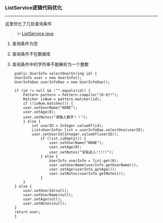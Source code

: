 ### ListService逻辑代码优化
***
这里优化了几处查询条件
>in [ListService.java](https://github.com/DaCang/Spring-MVC/blob/master/SpringMVC08_04/src/com/songyl/webmvc/service/ListService.java) 
1. 查询条件为空

2. 查询条件不在数据库

3. 查询条件中的字符串不能解析为一个整数

	  	public UserInfo selectOne(String id) {
	 	UserInfo user = new UserInfo();
	 	UserInfoDao userInfoDao = new UserInfoDao();

		if (id != null && !"".equals(id)) {
	    	Pattern pattern = Pattern.compile("[0-9]*");
	    	Matcher isNum = pattern.matcher(id);
	    	if (!isNum.matches()) {
			user.setUserName("NONE");
			user.setAge(0);
			user.setNotes("请输入数字！！");
	    	} else {
				int userID = Integer.valueOf(id);
				List<UserInfo> list = userInfoDao.selectOne(userID);
				user.setUserId(Integer.valueOf(userID));
					if (list.isEmpty()) {
		    			user.setUserName("NONE");
		    			user.setAge(0);
		   				user.setNotes("没有此人!!!!!");
					} else {
		    			UserInfo userInfo = list.get(0);
		    			user.setUserName(userInfo.getUserName());
		    			user.setAge(userInfo.getAge());
		    			user.setNotes(userInfo.getNotes());
					}
	    	}
		} else {
	    	user.setUserId(null);
	    	user.setUserName(null);
	    	user.setAge(null);
	    	user.setNotes(null);
		}
		return user;
   	 	}

